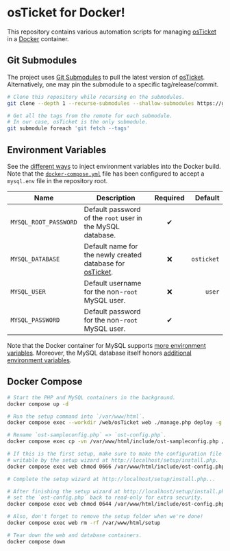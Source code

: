 # osTicket for Docker!

This repository contains various automation scripts for managing [osTicket] in a [Docker] container.

[Docker]: https://www.docker.com/
[osTicket]: https://osticket.com/

## Git Submodules

The project uses [Git Submodules] to pull the latest version of [osTicket]. Alternatively, one may pin the submodule to a specific tag/release/commit.

[Git Submodules]: https://git-scm.com/book/en/v2/Git-Tools-Submodules

```bash
# Clone this repository while recursing on the submodules.
git clone --depth 1 --recurse-submodules --shallow-submodules https://github.com/BastiDood/dockerify-osTicket.git

# Get all the tags from the remote for each submodule.
# In our case, osTicket is the only submodule.
git submodule foreach 'git fetch --tags'
```

## Environment Variables

See the [different ways][inject-env] to inject environment variables into the Docker build. Note that the [`docker-compose.yml`](./docker-compose.yml) file has been configured to accept a `mysql.env` file in the repository root.

[inject-env]: https://docs.docker.com/compose/environment-variables/set-environment-variables/

**Name** | **Description** | **Required** | **Default**
-------- | --------------- | :----------: | ----------:
`MYSQL_ROOT_PASSWORD` | Default password of the `root` user in the MySQL database. | &#x2714; |
`MYSQL_DATABASE` | Default name for the newly created database for [osTicket]. | &#x274c; | `osticket`
`MYSQL_USER` | Default username for the non-`root` MySQL user. | &#x274c; | `user`
`MYSQL_PASSWORD` | Default password for the non-`root` MySQL user. | &#x2714; |

Note that the Docker container for MySQL supports [more environment variables][docker-env]. Moreover, the MySQL database itself honors [additional environment variables][mysql-env].

[docker-env]: https://github.com/docker-library/docs/blob/a3195ede892a36b58a27f0056e8a24b31c00956f/mysql/README.md#environment-variables
[mysql-env]: https://dev.mysql.com/doc/refman/8.0/en/environment-variables.html

## Docker Compose

```bash
# Start the PHP and MySQL containers in the background.
docker compose up -d

# Run the setup command into `/var/www/html`.
docker compose exec --workdir /web/osTicket web ./manage.php deploy -g --setup /var/www/html/

# Rename `ost-sampleconfig.php` => `ost-config.php`.
docker compose exec cp -vn /var/www/html/include/ost-sampleconfig.php /var/www/html/include/ost-config.php

# If this is the first setup, make sure to make the configuration file
# writable by the setup wizard at http://localhost/setup/install.php.
docker compose exec web chmod 0666 /var/www/html/include/ost-config.php

# Complete the setup wizard at http://localhost/setup/install.php...

# After finishing the setup wizard at http://localhost/setup/install.php,
# set the `ost-config.php` back to read-only for extra security.
docker compose exec web chmod 0644 /var/www/html/include/ost-config.php

# Also, don't forget to remove the setup folder when we're done!
docker compose exec web rm -rf /var/www/html/setup

# Tear down the web and database containers.
docker compose down
```
